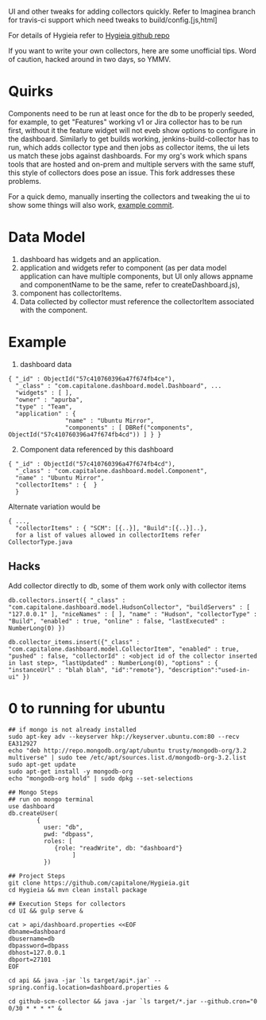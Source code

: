 UI and other tweaks for adding collectors quickly. Refer to Imaginea branch for travis-ci support which need tweaks to build/config.[js,html]

For details of Hygieia refer to [Hygieia github repo](https://github.com/capitalone/Hygieia/)


If you want to write your own collectors, here are some unofficial tips. Word of caution, hacked around in two days, so YMMV.

Quirks
======================
Components need to be run at least once for the db to be properly seeded, for example, to get "Features" working v1 or Jira collector has to be run first, without it the feature widget will not eveb show options to configure in the dashboard. Similarly to get builds working, jenkins-build-collector has to run, which adds collector type and then jobs as collector items, the ui lets us match these jobs against dashboards. For my org's work which spans tools that are hosted and on-prem and multiple servers with the same stuff, this style of collectors does pose an issue. This fork addresses these problems. 

For a quick demo, manually inserting the collectors and tweaking the ui to show some things will also work, [example commit](https://github.com/sans-sense/Hygieia/commit/8299b7fc05be45df5091a621507eb7704449d90c).

 
Data Model
======
1. dashboard has widgets and an application.   
1. application and widgets refer to component (as per data model application can have multiple components, but UI only allows appname and componentName to be the same, refer to createDashboard.js), 
1. component has collectorItems.  
1. Data collected by collector must reference the collectorItem associated with the component.


Example
=======
1. dashboard data 
```
{ "_id" : ObjectId("57c410760396a47f674fb4ce"), 
  "_class" : "com.capitalone.dashboard.model.Dashboard", ...
  "widgets" : [ ], 
  "owner" : "apurba", 
  "type" : "Team", 
  "application" : { 
                "name" : "Ubuntu Mirror", 
                "components" : [ DBRef("components", ObjectId("57c410760396a47f674fb4cd")) ] } }
```
2. Component data referenced by this dashboard
```
{ "_id" : ObjectId("57c410760396a47f674fb4cd"), 
  "_class" : "com.capitalone.dashboard.model.Component", 
  "name" : "Ubuntu Mirror", 
  "collectorItems" : {  } 
  }
```
Alternate variation would be
```
{ ..., 
  "collectorItems" : { "SCM": [{..}], "Build":[{..}]..}, 
  for a list of values allowed in collectorItems refer CollectorType.java
```

Hacks
----
Add collector directly to db, some of them work only with collector items  
```
db.collectors.insert({ "_class" : "com.capitalone.dashboard.model.HudsonCollector", "buildServers" : [ "127.0.0.1" ], "niceNames" : [ ], "name" : "Hudson", "collectorType" : "Build", "enabled" : true, "online" : false, "lastExecuted" : NumberLong(0) })

db.collector_items.insert({"_class" : "com.capitalone.dashboard.model.CollectorItem", "enabled" : true, "pushed" : false, "collectorId" : <object id of the collector inserted in last step>, "lastUpdated" : NumberLong(0), "options" : { "instanceUrl" : "blah blah", "id":"remote"}, "description":"used-in-ui" })
```
0 to running for ubuntu
==================
```
## if mongo is not already installed
sudo apt-key adv --keyserver hkp://keyserver.ubuntu.com:80 --recv EA312927
echo "deb http://repo.mongodb.org/apt/ubuntu trusty/mongodb-org/3.2 multiverse" | sudo tee /etc/apt/sources.list.d/mongodb-org-3.2.list
sudo apt-get update
sudo apt-get install -y mongodb-org
echo "mongodb-org hold" | sudo dpkg --set-selections

## Mongo Steps
## run on mongo terminal
use dashboard
db.createUser(
        {
          user: "db",
          pwd: "dbpass",
          roles: [
             {role: "readWrite", db: "dashboard"}
                  ]
          })
      
## Project Steps
git clone https://github.com/capitalone/Hygieia.git
cd Hygieia && mvn clean install package

## Execution Steps for collectors
cd UI && gulp serve &

cat > api/dashboard.properties <<EOF
dbname=dashboard
dbusername=db
dbpassword=dbpass
dbhost=127.0.0.1
dbport=27101
EOF

cd api && java -jar `ls target/api*.jar` --spring.config.location=dashboard.properties &

cd github-scm-collector && java -jar `ls target/*.jar --github.cron="0 0/30 * * * *" &

```
